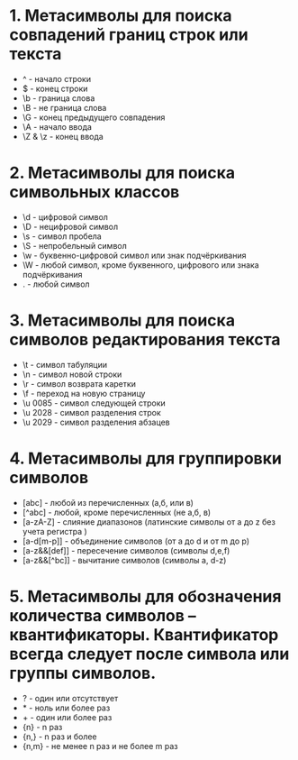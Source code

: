 # 1. Метасимволы для поиска совпадений границ строк или текста

* ^ - начало строки
* $ - конец строки
* \b - граница слова
* \B - не граница слова
* \G - конец предыдущего совпадения
* \A - начало ввода
* \Z & \z - конец ввода

# 2. Метасимволы для поиска символьных классов

* \d - цифровой символ
* \D - нецифровой символ
* \s - символ пробела
* \S - непробельный символ
* \w - буквенно-цифровой символ или знак подчёркивания
* \W - любой символ, кроме буквенного, цифрового или знака подчёркивания
* . - любой символ

# 3. Метасимволы для поиска символов редактирования текста

* \t - символ табуляции
* \n - символ новой строки
* \r - символ возврата каретки
* \f - переход на новую страницу
* \u 0085 - символ следующей строки
* \u 2028 - символ разделения строк
* \u 2029 - символ разделения абзацев

# 4. Метасимволы для группировки символов

* [abc] - любой из перечисленных (а,б, или в)
* [^abc] - любой, кроме перечисленных (не а,б, в)
* [a-zA-Z] - слияние диапазонов (латинские символы от a до z без учета регистра )
* [a-d[m-p]] - объединение символов (от a до d и от m до p)
* [a-z&&[def]] - пересечение символов (символы d,e,f)
* [a-z&&[^bc]] - вычитание символов (символы a, d-z)

# 5. Метасимволы для обозначения количества символов – квантификаторы. Квантификатор всегда следует после символа или группы символов.

* ? - один или отсутствует
* \* - ноль или более раз
* \+ - один или более раз
* {n} - n раз
* {n,} - n раз и более
* {n,m} - не менее n раз и не более m раз
